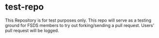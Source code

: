 # test-repo
This Repository is for test purposes only. This repo will serve as a testing ground for FSDS members to try out forking/sending a pull request. Users' pull request will be logged.
